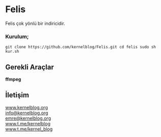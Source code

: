 # Felis

Felis çok yönlü bir indiricidir.

### Kurulum;
`git clone https://github.com/kernelblog/Felis.git
 cd felis
 sudo sh kur.sh`
 
## Gerekli Araçlar
**ffmpeg**


## İletişim

www.kernelblog.org <br>
info@kernelblog.org <br>
emre@kernelblog.org <br>
www.t.me/kernelblog <br>
www.t.me/kernel_blog <br>
